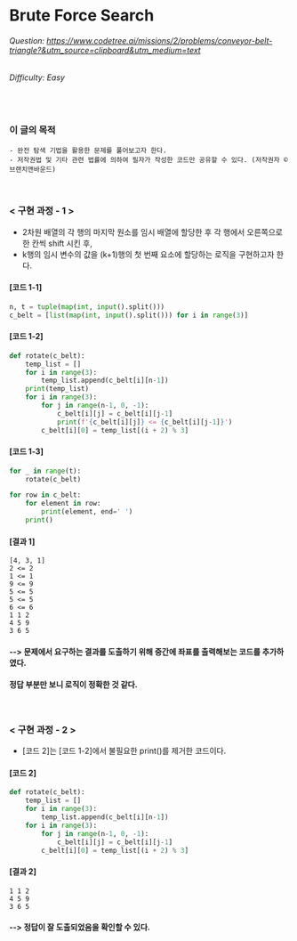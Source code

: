 # Brute Force Search
###### Question: https://www.codetree.ai/missions/2/problems/conveyor-belt-triangle?&utm_source=clipboard&utm_medium=text
###### Difficulty: Easy
<br/>

### 이 글의 목적
    - 완전 탐색 기법을 활용한 문제를 풀어보고자 한다.
    - 저작권법 및 기타 관련 법률에 의하여 필자가 작성한 코드만 공유할 수 있다. (저작권자 © 브랜치앤바운드)
<br/>

### < 구현 과정 - 1 >
- 2차원 배열의 각 행의 마지막 원소를 임시 배열에 할당한 후 각 행에서 오른쪽으로 한 칸씩 shift 시킨 후,
- k행의 임시 변수의 값을 (k+1)행의 첫 번째 요소에 할당하는 로직을 구현하고자 한다.
#### [코드 1-1]
```python
n, t = tuple(map(int, input().split()))
c_belt = [list(map(int, input().split())) for i in range(3)]
```
#### [코드 1-2]
```python
def rotate(c_belt):
    temp_list = []
    for i in range(3):
        temp_list.append(c_belt[i][n-1])
    print(temp_list)
    for i in range(3):
        for j in range(n-1, 0, -1):
            c_belt[i][j] = c_belt[i][j-1]
            print(f'{c_belt[i][j]} <= {c_belt[i][j-1]}')
        c_belt[i][0] = temp_list[(i + 2) % 3]
```
#### [코드 1-3]
```python
for _ in range(t):
    rotate(c_belt)

for row in c_belt:
    for element in row:
        print(element, end=' ')
    print()
```
#### [결과 1]
```plaintext
[4, 3, 1]
2 <= 2
1 <= 1
9 <= 9
5 <= 5
5 <= 5
6 <= 6
1 1 2 
4 5 9 
3 6 5 
```
#### --> 문제에서 요구하는 결과를 도출하기 위해 중간에 좌표를 출력해보는 코드를 추가하였다.
#### 정답 부분만 보니 로직이 정확한 것 같다.
<br/>

### < 구현 과정 - 2 >
- [코드 2]는 [코드 1-2]에서 불필요한 print()를 제거한 코드이다.
#### [코드 2]
```python
def rotate(c_belt):
    temp_list = []
    for i in range(3):
        temp_list.append(c_belt[i][n-1])
    for i in range(3):
        for j in range(n-1, 0, -1):
            c_belt[i][j] = c_belt[i][j-1]
        c_belt[i][0] = temp_list[(i + 2) % 3]
```
#### [결과 2]
```plaintext
1 1 2 
4 5 9 
3 6 5
```
#### --> 정답이 잘 도출되었음을 확인할 수 있다.
